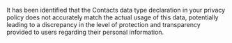It has been identified that the Contacts data type declaration in your privacy policy does not accurately match the actual usage of this data, potentially leading to a discrepancy in the level of protection and transparency provided to users regarding their personal information.